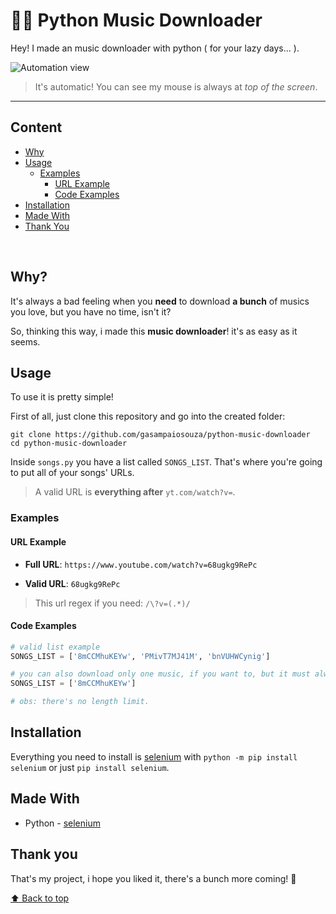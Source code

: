 # 🎵🐍 Python Music Downloader

Hey! I made an music downloader with python ( for your lazy days... ).

![Automation view](https://media.giphy.com/media/cNU1dHMjkeqSNZvQFO/giphy.gif)

> It's automatic! You can see my mouse is always at _top of the screen_.

---

## Content

- [Why](#why)
- [Usage](#usage)
  - [Examples](#examples)
    - [URL Example](#url-example)
    - [Code Examples](#code-examples)
- [Installation](#installation)
- [Made With](#made-with)
- [Thank You](#thank-you)

<br />

## Why?

It's always a bad feeling when you **need** to download **a bunch** of musics you love, but you have no time, isn't it?

So, thinking this way, i made this **music downloader**! it's as easy as it seems.

## Usage

To use it is pretty simple!

First of all, just clone this repository and go into the created folder:

```
git clone https://github.com/gasampaiosouza/python-music-downloader
cd python-music-downloader
```

Inside `songs.py` you have a list called `SONGS_LIST`. That's where you're going to put all of your songs' URLs.

> A valid URL is **everything after** `yt.com/watch?v=`.

### Examples

#### URL Example

- **Full URL**: `https://www.youtube.com/watch?v=68ugkg9RePc`

- **Valid URL**: `68ugkg9RePc`

> This url regex if you need: `/\?v=(.*)/`

#### Code Examples

```python
# valid list example
SONGS_LIST = ['8mCCMhuKEYw', 'PMivT7MJ41M', 'bnVUHWCynig']
```

```python
# you can also download only one music, if you want to, but it must always be an array.
SONGS_LIST = ['8mCCMhuKEYw']

# obs: there's no length limit.
```

## Installation

Everything you need to install is [selenium](https://selenium-python.readthedocs.io/installation.html#downloading-python-bindings-for-selenium) with `python -m pip install selenium` or just `pip install selenium`.

## Made With

- Python - [selenium](https://selenium-python.readthedocs.io/)

## Thank you

That's my project, i hope you liked it, there's a bunch more coming! 💜

[⬆️ Back to top](#)
